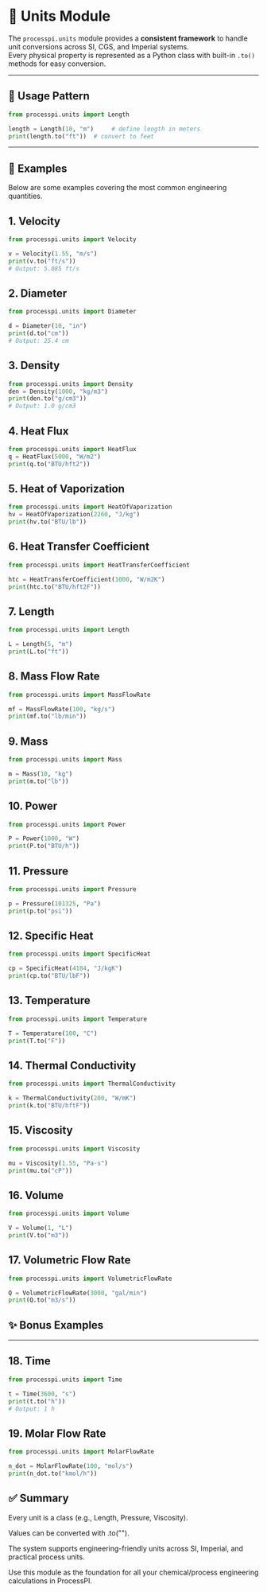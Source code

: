 # 📐 Units Module

The `processpi.units` module provides a **consistent framework** to handle unit conversions across SI, CGS, and Imperial systems.  
Every physical property is represented as a Python class with built-in `.to()` methods for easy conversion.

---

## 🔧 Usage Pattern

```python
from processpi.units import Length

length = Length(10, "m")     # define length in meters
print(length.to("ft"))  # convert to feet
```
---
## 🚀 Examples
Below are some examples covering the most common engineering quantities.

## 1. Velocity
```python
from processpi.units import Velocity

v = Velocity(1.55, "m/s")
print(v.to("ft/s"))
# Output: 5.085 ft/s
```

## 2. Diameter
```python
from processpi.units import Diameter

d = Diameter(10, "in")
print(d.to("cm"))
# Output: 25.4 cm
```

## 3. Density
```python
from processpi.units import Density
den = Density(1000, "kg/m3")
print(den.to("g/cm3"))
# Output: 1.0 g/cm3
```

## 4. Heat Flux
```python
from processpi.units import HeatFlux
q = HeatFlux(5000, "W/m2")
print(q.to("BTU/hft2"))
```
## 5. Heat of Vaporization
```python
from processpi.units import HeatOfVaporization
hv = HeatOfVaporization(2260, "J/kg")
print(hv.to("BTU/lb"))
```
## 6. Heat Transfer Coefficient
```python
from processpi.units import HeatTransferCoefficient

htc = HeatTransferCoefficient(1000, "W/m2K")
print(htc.to("BTU/hft2F"))
```
## 7. Length
```python
from processpi.units import Length

L = Length(5, "m")
print(L.to("ft"))
```
## 8. Mass Flow Rate
```python
from processpi.units import MassFlowRate

mf = MassFlowRate(100, "kg/s")
print(mf.to("lb/min"))
```
## 9. Mass
```python
from processpi.units import Mass

m = Mass(10, "kg")
print(m.to("lb"))
```
## 10. Power
```python
from processpi.units import Power

P = Power(1000, "W")
print(P.to("BTU/h"))
```
## 11. Pressure
```python
from processpi.units import Pressure

p = Pressure(101325, "Pa")
print(p.to("psi"))
```
## 12. Specific Heat
```python
from processpi.units import SpecificHeat

cp = SpecificHeat(4184, "J/kgK")
print(cp.to("BTU/lbF"))
```
## 13. Temperature
```python
from processpi.units import Temperature

T = Temperature(100, "C")
print(T.to("F"))
```
## 14. Thermal Conductivity
```python
from processpi.units import ThermalConductivity

k = ThermalConductivity(200, "W/mK")
print(k.to("BTU/hftF"))
```
## 15. Viscosity
```python
from processpi.units import Viscosity

mu = Viscosity(1.55, "Pa·s")
print(mu.to("cP"))
```
## 16. Volume
```python
from processpi.units import Volume

V = Volume(1, "L")
print(V.to("m3"))
```
## 17. Volumetric Flow Rate
```python
from processpi.units import VolumetricFlowRate

Q = VolumetricFlowRate(3000, "gal/min")
print(Q.to("m3/s"))
```
## ✨ Bonus Examples
---
## 18. Time
```python
from processpi.units import Time

t = Time(3600, "s")
print(t.to("h"))
# Output: 1 h
```

## 19. Molar Flow Rate
```python
from processpi.units import MolarFlowRate

n_dot = MolarFlowRate(100, "mol/s")
print(n_dot.to("kmol/h"))
```


## ✅ Summary
Every unit is a class (e.g., Length, Pressure, Viscosity).

Values can be converted with .to("<unit>").

The system supports engineering-friendly units across SI, Imperial, and practical process units.

Use this module as the foundation for all your chemical/process engineering calculations in ProcessPI.
